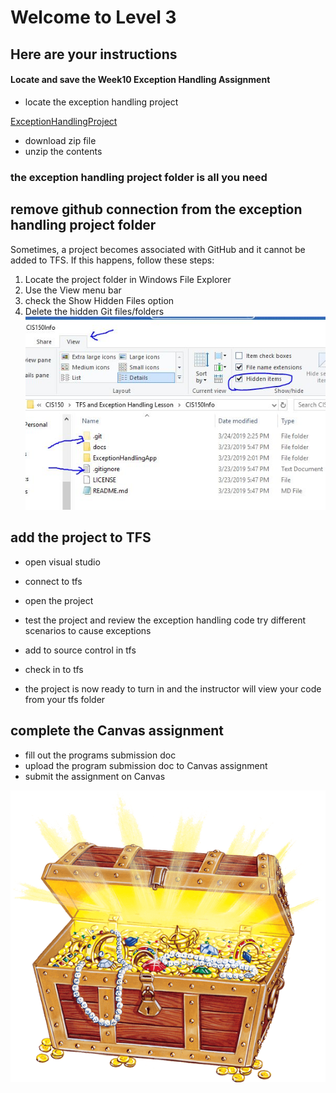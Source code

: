 # Welcome to Level 3

## Here are your instructions

#### Locate and save the Week10 Exception Handling Assignment
- locate the exception handling project

[ExceptionHandlingProject](https://github.com/OTC-CISRiley/CIS150Info)
- download zip file 
- unzip the contents
### the exception handling project folder is all you need

## remove github connection from the exception handling project folder
Sometimes, a project becomes associated with GitHub and it cannot be added to TFS. If this happens, follow these steps:
1. Locate the project folder in Windows File Explorer
2. Use the View menu bar
3. check the Show Hidden Files option
4. Delete the hidden Git files/folders
![Example Git Association](gitassociation.JPG)

## add the project to TFS 
- open visual studio
- connect to tfs
- open the project
- test the project and review the exception handling code try different scenarios to cause exceptions

- add to source control in tfs
- check in to tfs
- the project is now ready to turn in and the instructor will view your code from your tfs folder

## complete the Canvas assignment
- fill out the programs submission doc
- upload the program submission doc to Canvas assignment
- submit the assignment on Canvas

![Treasure](treasure_chest_PNG41.png)
